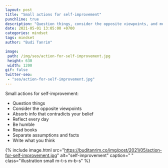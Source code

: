 ```yaml
---
layout: post
title: "Small actions for self-improvement"
punchline: true
description: "Question things, consider the opposite viewpoints, and more"
date: 2021-05-01 13:05:00 +0700
categories: mindset
tags: mindset
author: "Budi Tanrim"

image:
 path: /img/seo/action-for-self-improvement.jpg
 height: 630
 width: 1200
gif: false
twitter-seo: 
 - "seo/action-for-self-improvement.jpg"
---
```


Small actions for self-improvement:

- Question things
- Consider the opposite viewpoints
- Absorb info that contradicts your belief
- Reflect every day
- Be humble
- Read books
- Separate assumptions and facts
- Write what you think


{% include image.html 
src="https://buditanrim.co/img/post/2021/05/action-for-self-improvement.jpg" 
alt="self-improvement" 
caption=" "
class="illustration small m-t-s m-b-s" %}

